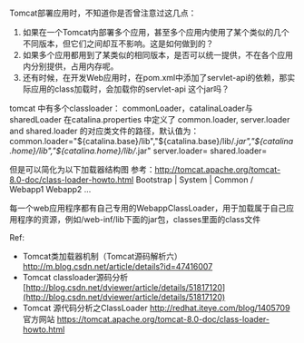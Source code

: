### 

Tomcat部署应用时，不知道你是否曾注意过这几点：
1. 如果在一个Tomcat内部署多个应用，甚至多个应用内使用了某个类似的几个不同版本，但它们之间却互不影响。这是如何做到的？
2. 如果多个应用都用到了某类似的相同版本，是否可以统一提供，不在各个应用内分别提供，占用内存呢。
3. 还有时候，在开发Web应用时，在pom.xml中添加了servlet-api的依赖，那实际应用的class加载时，会加载你的servlet-api 这个jar吗？

tomcat 中有多个classloader： commonLoader，catalinaLoader与sharedLoader
在catalina.properties 中定义了 common.loader,  server.loader and shared.loader 的对应类文件的路径，默认值为：
common.loader="${catalina.base}/lib","${catalina.base}/lib/*.jar","${catalina.home}/lib","${catalina.home}/lib/*.jar"
server.loader=
shared.loader=

但是可以简化为以下加载器结构图
参考：http://tomcat.apache.org/tomcat-8.0-doc/class-loader-howto.html
     Bootstrap
          |
       System
          |
       Common
       /     \
  Webapp1   Webapp2 ...


每一个web应用程序都有自己专用的WebappClassLoader，用于加载属于自己应用程序的资源，例如/web-inf/lib下面的jar包，classes里面的class文件





Ref:  
- Tomcat类加载器机制（Tomcat源码解析六）http://m.blog.csdn.net/article/details?id=47416007
- Tomcat classloader源码分析 [http://blog.csdn.net/dviewer/article/details/51817120](http://blog.csdn.net/dviewer/article/details/51817120)
- Tomcat 源代码分析之ClassLoader http://redhat.iteye.com/blog/1405709
官方网站 https://tomcat.apache.org/tomcat-8.0-doc/class-loader-howto.html